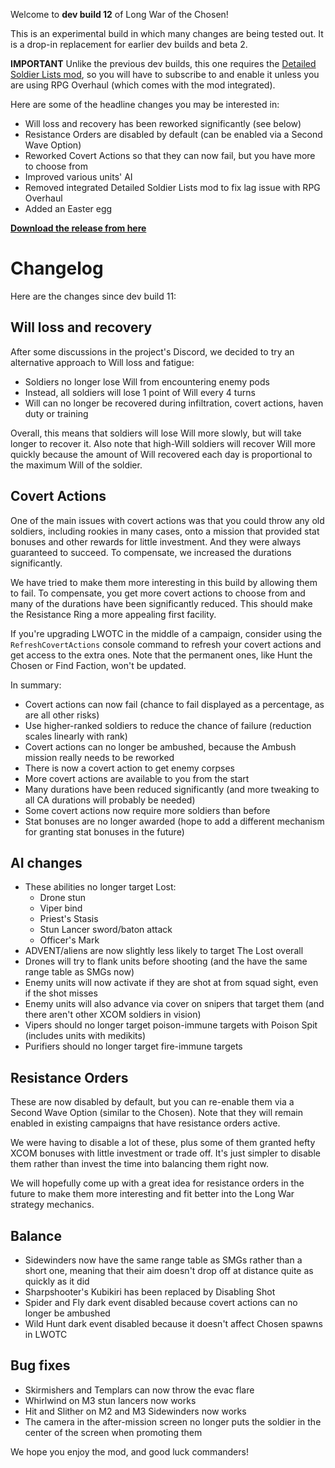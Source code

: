 Welcome to **dev build 12** of Long War of the Chosen!

This is an experimental build in which many changes are being tested out. It is a drop-in replacement for earlier dev builds and beta 2.

**IMPORTANT** Unlike the previous dev builds, this one requires the [Detailed Soldier Lists mod](https://steamcommunity.com/sharedfiles/filedetails/?id=1128263618), so you will have to subscribe to and enable it unless you are using RPG Overhaul (which comes with the mod integrated).

Here are some of the headline changes you may be interested in:

* Will loss and recovery has been reworked significantly (see below)
* Resistance Orders are disabled by default (can be enabled via a Second Wave Option)
* Reworked Covert Actions so that they can now fail, but you have more to choose from
* Improved various units' AI
* Removed integrated Detailed Soldier Lists mod to fix lag issue with RPG Overhaul
* Added an Easter egg

**[Download the release from here](https://www.dropbox.com/s/bksudz5x6oh83o7/lwotc-dev-0012.zip?dl=0)**

# Changelog

Here are the changes since dev build 11:

## Will loss and recovery

After some discussions in the project's Discord, we decided to try an alternative approach to Will loss and fatigue:

* Soldiers no longer lose Will from encountering enemy pods
* Instead, all soldiers will lose 1 point of Will every 4 turns
* Will can no longer be recovered during infiltration, covert actions, haven duty or training

Overall, this means that soldiers will lose Will more slowly, but will take longer to recover it. Also note that high-Will soldiers will recover Will more quickly because the amount of Will recovered each day is proportional to the maximum Will of the soldier.

## Covert Actions

One of the main issues with covert actions was that you could throw any old soldiers, including rookies in many cases, onto a mission that provided stat bonuses and other rewards for little investment. And they were always guaranteed to succeed. To compensate, we increased the durations significantly.

We have tried to make them more interesting in this build by allowing them to fail. To compensate, you get more covert actions to choose from and many of the durations have been significantly reduced. This should make the Resistance Ring a more appealing first facility.

If you're upgrading LWOTC in the middle of a campaign, consider using the `RefreshCovertActions` console command to refresh your covert actions and get access to the extra ones. Note that the permanent ones, like Hunt the Chosen or Find Faction, won't be updated.

In summary:

* Covert actions can now fail (chance to fail displayed as a percentage, as are all other risks)
* Use higher-ranked soldiers to reduce the chance of failure (reduction scales linearly with rank)
* Covert actions can no longer be ambushed, because the Ambush mission really needs to be reworked
* There is now a covert action to get enemy corpses
* More covert actions are available to you from the start
* Many durations have been reduced significantly (and more tweaking to all CA durations will probably be needed)
* Some covert actions now require more soldiers than before
* Stat bonuses are no longer awarded (hope to add a different mechanism for granting stat bonuses in the future)

## AI changes

* These abilities no longer target Lost:
  * Drone stun
  * Viper bind
  * Priest's Stasis
  * Stun Lancer sword/baton attack
  * Officer's Mark
* ADVENT/aliens are now slightly less likely to target The Lost overall
* Drones will try to flank units before shooting (and the have the same range table as SMGs now)
* Enemy units will now activate if they are shot at from squad sight, even if the shot misses
* Enemy units will also advance via cover on snipers that target them (and there aren't other XCOM soldiers in vision)
* Vipers should no longer target poison-immune targets with Poison Spit (includes units with medikits)
* Purifiers should no longer target fire-immune targets

## Resistance Orders

These are now disabled by default, but you can re-enable them via a Second Wave Option (similar to the Chosen). Note that they will remain enabled in existing campaigns that have resistance orders active.

We were having to disable a lot of these, plus some of them granted hefty XCOM bonuses with little investment or trade off. It's just simpler to disable them rather than invest the time into balancing them right now.

We will hopefully come up with a great idea for resistance orders in the future to make them more interesting and fit better into the Long War strategy mechanics.

## Balance

* Sidewinders now have the same range table as SMGs rather than a short one, meaning that their aim doesn't drop off at distance quite as quickly as it did
* Sharpshooter's Kubikiri has been replaced by Disabling Shot
* Spider and Fly dark event disabled because covert actions can no longer be ambushed
* Wild Hunt dark event disabled because it doesn't affect Chosen spawns in LWOTC

## Bug fixes

* Skirmishers and Templars can now throw the evac flare
* Whirlwind on M3 stun lancers now works
* Hit and Slither on M2 and M3 Sidewinders now works
* The camera in the after-mission screen no longer puts the soldier in the center of the screen when promoting them

We hope you enjoy the mod, and good luck commanders!

